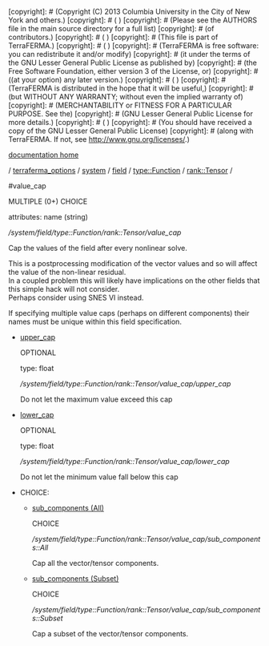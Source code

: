 [copyright]: # (Copyright (C) 2013 Columbia University in the City of New York and others.)
[copyright]: # ( )
[copyright]: # (Please see the AUTHORS file in the main source directory for a full list)
[copyright]: # (of contributors.)
[copyright]: # ( )
[copyright]: # (This file is part of TerraFERMA.)
[copyright]: # ( )
[copyright]: # (TerraFERMA is free software: you can redistribute it and/or modify)
[copyright]: # (it under the terms of the GNU Lesser General Public License as published by)
[copyright]: # (the Free Software Foundation, either version 3 of the License, or)
[copyright]: # ((at your option) any later version.)
[copyright]: # ( )
[copyright]: # (TerraFERMA is distributed in the hope that it will be useful,)
[copyright]: # (but WITHOUT ANY WARRANTY; without even the implied warranty of)
[copyright]: # (MERCHANTABILITY or FITNESS FOR A PARTICULAR PURPOSE. See the)
[copyright]: # (GNU Lesser General Public License for more details.)
[copyright]: # ( )
[copyright]: # (You should have received a copy of the GNU Lesser General Public License)
[copyright]: # (along with TerraFERMA. If not, see <http://www.gnu.org/licenses/>.)

[documentation home](https://github.com/terraferma/terraferma/wiki/Documentation)

/ [terraferma_options](../../../../../terraferma_options.md) / [system](../../../../system.md) / [field](../../../field.md) / [type::Function](../../type__Function.md) / [rank::Tensor](../rank__Tensor.md) /

#value_cap

MULTIPLE (0+) CHOICE 

attributes: name (string) 

*/system/field/type::Function/rank::Tensor/value_cap*

Cap the values of the field after every nonlinear solve.

This is a postprocessing modification of the vector values and so will affect the value of the non-linear residual.  
In a coupled problem this will likely have implications on the other fields that this simple hack will not consider.  
Perhaps consider using SNES VI instead.

If specifying multiple value caps (perhaps on different components) their names must be unique within this field specification.

* [upper_cap](value_cap/upper_cap.md "child")

    OPTIONAL 

    type: float

    */system/field/type::Function/rank::Tensor/value_cap/upper_cap*

    Do not let the maximum value exceed this cap

* [lower_cap](value_cap/lower_cap.md "child")

    OPTIONAL 

    type: float

    */system/field/type::Function/rank::Tensor/value_cap/lower_cap*

    Do not let the minimum value fall below this cap

* CHOICE:
    * [sub_components (All)](value_cap/sub_components__All.md "child")

        CHOICE 

        */system/field/type::Function/rank::Tensor/value_cap/sub_components::All*

        Cap all the vector/tensor components.

    * [sub_components (Subset)](value_cap/sub_components__Subset.md "child")

        CHOICE 

        */system/field/type::Function/rank::Tensor/value_cap/sub_components::Subset*

        Cap a subset of the vector/tensor components.

[autogenerated]: # (This file was automatically generated from the schema file:/home/cwilson/repos/github/TerraFERMA/TerraFERMA/buckettools/schemas/function.rng.)

